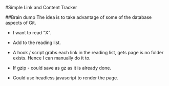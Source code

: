 #Simple Link and Content Tracker

##Brain dump
The idea is to take advantage of some of the database aspects of Git.

* I want to read "X".
* Add to the reading list.
* A hook / script grabs each link in the reading list, gets page is no folder exists. Hence I can manually do it to.

* If gzip - could save as gz as it is already done.
* Could use headless javascript to render the page.